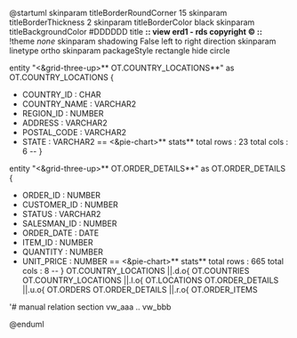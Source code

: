 
@startuml
skinparam titleBorderRoundCorner 15
skinparam titleBorderThickness 2
skinparam titleBorderColor black
skinparam titleBackgroundColor #DDDDDD
title **:: view erd1 - rds copyright © ::**
!theme _none_
skinparam shadowing False
left to right direction
skinparam linetype ortho
skinparam packageStyle rectangle
hide circle


entity "<&grid-three-up>** OT.COUNTRY_LOCATIONS**" as OT.COUNTRY_LOCATIONS { 
  - COUNTRY_ID : CHAR
  - COUNTRY_NAME : VARCHAR2
  - REGION_ID : NUMBER
  - ADDRESS : VARCHAR2
  - POSTAL_CODE : VARCHAR2
  - STATE : VARCHAR2
  ==
  <&pie-chart>** stats**
      total rows : 23
      total cols : 6
  --
}


entity "<&grid-three-up>** OT.ORDER_DETAILS**" as OT.ORDER_DETAILS { 
  - ORDER_ID : NUMBER
  - CUSTOMER_ID : NUMBER
  - STATUS : VARCHAR2
  - SALESMAN_ID : NUMBER
  - ORDER_DATE : DATE
  - ITEM_ID : NUMBER
  - QUANTITY : NUMBER
  - UNIT_PRICE : NUMBER
  ==
  <&pie-chart>** stats**
      total rows : 665
      total cols : 8
  --
}
OT.COUNTRY_LOCATIONS ||.d.o{ OT.COUNTRIES
OT.COUNTRY_LOCATIONS ||.l.o{ OT.LOCATIONS
OT.ORDER_DETAILS ||.u.o{ OT.ORDERS
OT.ORDER_DETAILS ||.r.o{ OT.ORDER_ITEMS


'# manual relation section 
vw_aaa .. vw_bbb

@enduml